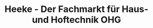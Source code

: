 ---
title: "Heeke - Der Fachmarkt für Haus- und Hoftechnik OHG"
url: /schapen/heeke-der-fachmarkt-fuer-haus-und-hoftechnik-ohg/
shop: Eisenwaren
---